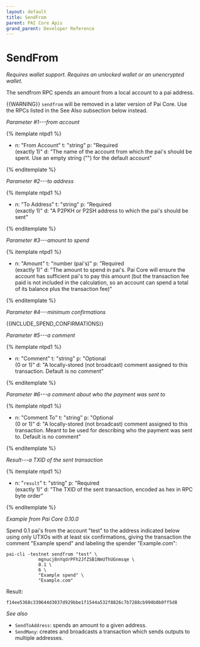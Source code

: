 ```yaml
---
layout: default
title: SendFrom
parent: PAI Core Apis
grand_parent: Developer Reference
---
```


SendFrom
=======================

*Requires wallet support. Requires an unlocked wallet or an
unencrypted wallet.*

The sendfrom RPC spends an amount from a local account to a pai address.

{{WARNING}} `sendfrom` will be removed in a later version of Pai
Core.  Use the RPCs listed in the See Also subsection below instead.

*Parameter #1---from account*

{% itemplate ntpd1 %}
- n: "From Account"
  t: "string"
  p: "Required<br>(exactly 1)"
  d: "The name of the account from which the pai's should be spent.  Use an empty string (\"\") for the default account"

{% enditemplate %}

*Parameter #2---to address*

{% itemplate ntpd1 %}
- n: "To Address"
  t: "string"
  p: "Required<br>(exactly 1)"
  d: "A P2PKH or P2SH address to which the pai's should be sent"

{% enditemplate %}

*Parameter #3---amount to spend*

{% itemplate ntpd1 %}
- n: "Amount"
  t: "number (pai's)"
  p: "Required<br>(exactly 1)"
  d: "The amount to spend in pai's.  Pai Core will ensure the account has sufficient pai's to pay this amount (but the transaction fee paid is not included in the calculation, so an account can spend a total of its balance plus the transaction fee)"

{% enditemplate %}

*Parameter #4---minimum confirmations*

{{INCLUDE_SPEND_CONFIRMATIONS}}

*Parameter #5---a comment*

{% itemplate ntpd1 %}
- n: "Comment"
  t: "string"
  p: "Optional<br>(0 or 1)"
  d: "A locally-stored (not broadcast) comment assigned to this transaction.  Default is no comment"

{% enditemplate %}

*Parameter #6---a comment about who the payment was sent to*

{% itemplate ntpd1 %}
- n: "Comment To"
  t: "string"
  p: "Optional<br>(0 or 1)"
  d: "A locally-stored (not broadcast) comment assigned to this transaction.  Meant to be used for describing who the payment was sent to. Default is no comment"

{% enditemplate %}

*Result---a TXID of the sent transaction*

{% itemplate ntpd1 %}
- n: "`result`"
  t: "string"
  p: "Required<br>(exactly 1)"
  d: "The TXID of the sent transaction, encoded as hex in RPC byte order"

{% enditemplate %}

*Example from Pai Core 0.10.0*

Spend 0.1 pai's from the account "test" to the address indicated below
using only UTXOs with at least six confirmations, giving the
transaction the comment "Example spend" and labeling the spender
"Example.com":


```
pai-cli -testnet sendfrom "test" \
            mgnucj8nYqdrPFh2JfZSB1NmUThUGnmsqe \
            0.1 \
            6 \
            "Example spend" \
            "Example.com"
```

Result:

```
f14ee5368c339644d3037d929bbe1f1544a532f8826c7b7288cb994b0b0ff5d8
```

*See also*

* `SendToAddress`: spends an amount to a given address.
* `SendMany`: creates and broadcasts a transaction which sends outputs to multiple addresses.
